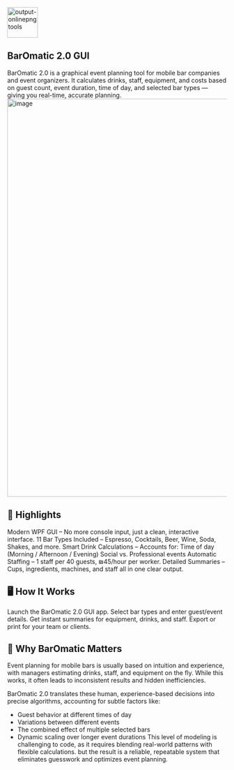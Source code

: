 <img width="70" height="70" alt="output-onlinepngtools" src="https://github.com/user-attachments/assets/93304cd1-9977-4b7a-84d1-72e1f72604c5" />

## BarOmatic 2.0 GUI
BarOmatic 2.0 is a graphical event planning tool for mobile bar companies and event organizers.
It calculates drinks, staff, equipment, and costs based on guest count, event duration, time of day, and selected bar types — giving you real-time, accurate planning.
<img width="1605" height="912" alt="image" src="https://github.com/user-attachments/assets/493b87b1-1a73-4383-945a-a8f0f444d1d8" />

## 🚀 Highlights
Modern WPF GUI – No more console input, just a clean, interactive interface.
11 Bar Types Included – Espresso, Cocktails, Beer, Wine, Soda, Shakes, and more.
Smart Drink Calculations – Accounts for:
Time of day (Morning / Afternoon / Evening)
Social vs. Professional events
Automatic Staffing – 1 staff per 40 guests, ₪45/hour per worker.
Detailed Summaries – Cups, ingredients, machines, and staff all in one clear output.

## 🖥 How It Works
Launch the BarOmatic 2.0 GUI app.
Select bar types and enter guest/event details.
Get instant summaries for equipment, drinks, and staff.
Export or print for your team or clients.


## 🧮 Why BarOmatic Matters
Event planning for mobile bars is usually based on intuition and experience, with managers estimating drinks, staff, and equipment on the fly.
While this works, it often leads to inconsistent results and hidden inefficiencies.

BarOmatic 2.0 translates these human, experience-based decisions into precise algorithms, accounting for subtle factors like:
- Guest behavior at different times of day
- Variations between different events
- The combined effect of multiple selected bars
- Dynamic scaling over longer event durations
This level of modeling is challenging to code, as it requires blending real-world patterns with flexible calculations.
but the result is a reliable, repeatable system that eliminates guesswork and optimizes event planning.

